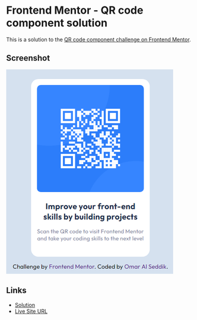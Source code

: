# Frontend Mentor - QR code component solution

This is a solution to the [QR code component challenge on Frontend Mentor](https://www.frontendmentor.io/challenges/qr-code-component-iux_sIO_H).

## Screenshot

![](./images/screenshot.png)

## Links

- [Solution](https://www.frontendmentor.io/solutions/vanilla-css-eFeD46K0A4)
- [Live Site URL](https://frontend-mentor-qr-component-26071997.netlify.app/)
